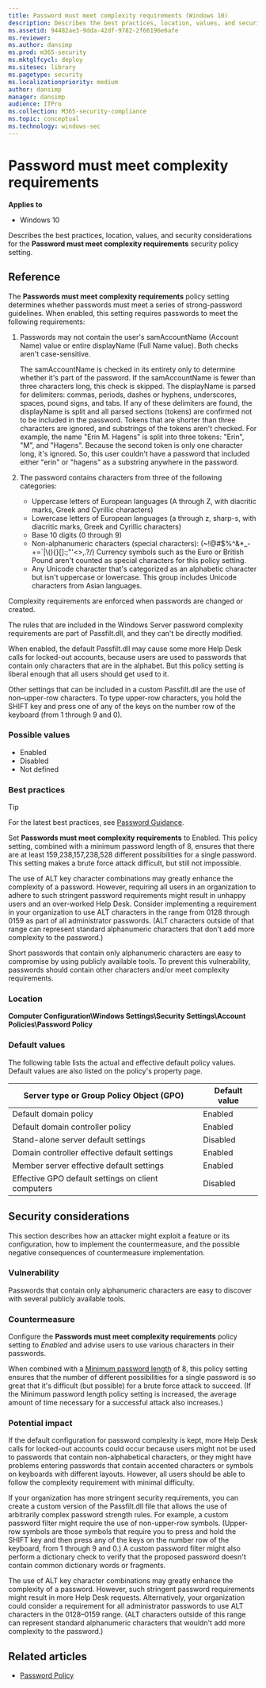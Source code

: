```yaml
---
title: Password must meet complexity requirements (Windows 10)
description: Describes the best practices, location, values, and security considerations for the Password must meet complexity requirements security policy setting.
ms.assetid: 94482ae3-9dda-42df-9782-2f66196e6afe
ms.reviewer: 
ms.author: dansimp
ms.prod: m365-security
ms.mktglfcycl: deploy
ms.sitesec: library
ms.pagetype: security
ms.localizationpriority: medium
author: dansimp
manager: dansimp
audience: ITPro
ms.collection: M365-security-compliance
ms.topic: conceptual
ms.technology: windows-sec
---
```


# Password must meet complexity requirements

**Applies to**
-   Windows 10

Describes the best practices, location, values, and security considerations for the **Password must meet complexity requirements** security policy setting.

## Reference

The **Passwords must meet complexity requirements** policy setting determines whether passwords must meet a series of strong-password guidelines. When enabled, this setting requires passwords to meet the following requirements:

1.  Passwords may not contain the user's samAccountName (Account Name) value or entire displayName (Full Name value). Both checks aren't case-sensitive.

    The samAccountName is checked in its entirety only to determine whether it's part of the password. If the samAccountName is fewer than three characters long, this check is skipped.
    The displayName is parsed for delimiters: commas, periods, dashes or hyphens, underscores, spaces, pound signs, and tabs. If any of these delimiters are found, the displayName is split and all parsed sections (tokens) are confirmed not to be included in the password. Tokens that are shorter than three characters are ignored, and substrings of the tokens aren't checked. For example, the name "Erin M. Hagens" is split into three tokens: "Erin", "M", and "Hagens". Because the second token is only one character long, it's ignored. So, this user couldn't have a password that included either "erin" or "hagens" as a substring anywhere in the password.

2.  The password contains characters from three of the following categories:

    -   Uppercase letters of European languages (A through Z, with diacritic marks, Greek and Cyrillic characters)
    -   Lowercase letters of European languages (a through z, sharp-s, with diacritic marks, Greek and Cyrillic characters)
    -   Base 10 digits (0 through 9)
    -   Non-alphanumeric characters (special characters): 
        (~!@#$%^&*_-+=`|\\(){}\[\]:;"'<>,.?/)
        Currency symbols such as the Euro or British Pound aren't counted as special characters for this policy setting.
    -   Any Unicode character that's categorized as an alphabetic character but isn't uppercase or lowercase. This group includes Unicode characters from Asian languages.

Complexity requirements are enforced when passwords are changed or created.

The rules that are included in the Windows Server password complexity requirements are part of Passfilt.dll, and they can't be directly modified.

When enabled, the default Passfilt.dll may cause some more Help Desk calls for locked-out accounts, because users are used to passwords that contain only characters that are in the alphabet. But this policy setting is liberal enough that all users should get used to it.

Other settings that can be included in a custom Passfilt.dll are the use of non–upper-row characters. To type upper-row characters, you hold the SHIFT key and press one of any of the keys on the number row of the keyboard (from 1 through 9 and 0).

### Possible values

-   Enabled
-   Disabled
-   Not defined

### Best practices

> [!TIP]
> For the latest best practices, see [Password Guidance](https://www.microsoft.com/research/publication/password-guidance).

Set **Passwords must meet complexity requirements** to Enabled. This policy setting, combined with a minimum password length of 8, ensures that there are at least 159,238,157,238,528 different possibilities for a single password. This setting makes a brute force attack difficult, but still not impossible.

The use of ALT key character combinations may greatly enhance the complexity of a password. However, requiring all users in an organization to adhere to such stringent password requirements might result in unhappy users and an over-worked Help Desk. Consider implementing a requirement in your organization to use ALT characters in the range from 0128 through 0159 as part of all administrator passwords. (ALT characters outside of that range can represent standard alphanumeric characters that don't add more complexity to the password.)

Short passwords that contain only alphanumeric characters are easy to compromise by using publicly available tools. To prevent this vulnerability, passwords should contain other characters and/or meet complexity requirements.

### Location

**Computer Configuration\\Windows Settings\\Security Settings\\Account Policies\\Password Policy**

### Default values

The following table lists the actual and effective default policy values. Default values are also listed on the policy's property page.

| Server type or Group Policy Object (GPO) | Default value |
|---|---|
| Default domain policy | Enabled |
| Default domain controller policy | Enabled |
| Stand-alone server default settings | Disabled |
| Domain controller effective default settings | Enabled |
| Member server effective default settings | Enabled|
| Effective GPO default settings on client computers | Disabled |
 
## Security considerations

This section describes how an attacker might exploit a feature or its configuration, how to implement the countermeasure, and the possible negative consequences of countermeasure implementation.

### Vulnerability

Passwords that contain only alphanumeric characters are easy to discover with several publicly available tools.

### Countermeasure

Configure the **Passwords must meet complexity requirements** policy setting to _Enabled_ and advise users to use various characters in their passwords.

When combined with a [Minimum password length](minimum-password-length.md) of 8, this policy setting ensures that the number of different possibilities for a single password is so great that it's difficult (but possible) for a brute force attack to succeed. (If the Minimum password length policy setting is increased, the average amount of time necessary for a successful attack also increases.)

### Potential impact

If the default configuration for password complexity is kept, more Help Desk calls for locked-out accounts could occur because users might not be used to passwords that contain non-alphabetical characters, or they might have problems entering passwords that contain accented characters or symbols on keyboards with different layouts. However, all users should be able to follow the complexity requirement with minimal difficulty.

If your organization has more stringent security requirements, you can create a custom version of the Passfilt.dll file that allows the use of arbitrarily complex password strength rules. For example, a custom password filter might require the use of non-upper-row symbols. (Upper-row symbols are those symbols that require you to press and hold the SHIFT key and then press any of the keys on the number row of the keyboard, from 1 through 9 and 0.) A custom password filter might also perform a dictionary check to verify that the proposed password doesn't contain common dictionary words or fragments.

The use of ALT key character combinations may greatly enhance the complexity of a password. However, such stringent password requirements might result in more Help Desk requests. Alternatively, your organization could consider a requirement for all administrator passwords to use ALT characters in the 0128–0159 range. (ALT characters outside of this range can represent standard alphanumeric characters that wouldn't add more complexity to the password.)

## Related articles

- [Password Policy](password-policy.md)

